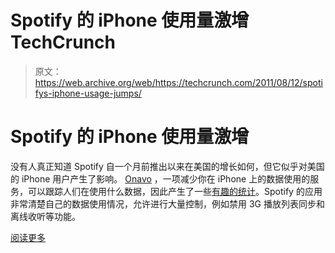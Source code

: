 # Spotify 的 iPhone 使用量激增 TechCrunch

> 原文：<https://web.archive.org/web/https://techcrunch.com/2011/08/12/spotifys-iphone-usage-jumps/>

# Spotify 的 iPhone 使用量激增

没有人真正知道 Spotify 自一个月前推出以来在美国的增长如何，但它似乎对美国的 iPhone 用户产生了影响。 [Onavo](https://web.archive.org/web/20230204145410/http://onavo.com/) ，一项减少你在 iPhone 上的数据使用的服务，可以跟踪人们在使用什么数据，因此产生了一些[有趣的统计](https://web.archive.org/web/20230204145410/http://blog.onavo.com/2011/08/spotify-data-aware-us-onavo-report/)。Spotify 的应用非常清楚自己的数据使用情况，允许进行大量控制，例如禁用 3G 播放列表同步和离线收听等功能。

[阅读更多](https://web.archive.org/web/20230204145410/http://eu.beta.techcrunch.com/2011/08/12/spotifys-iphone-usage-jumps/)